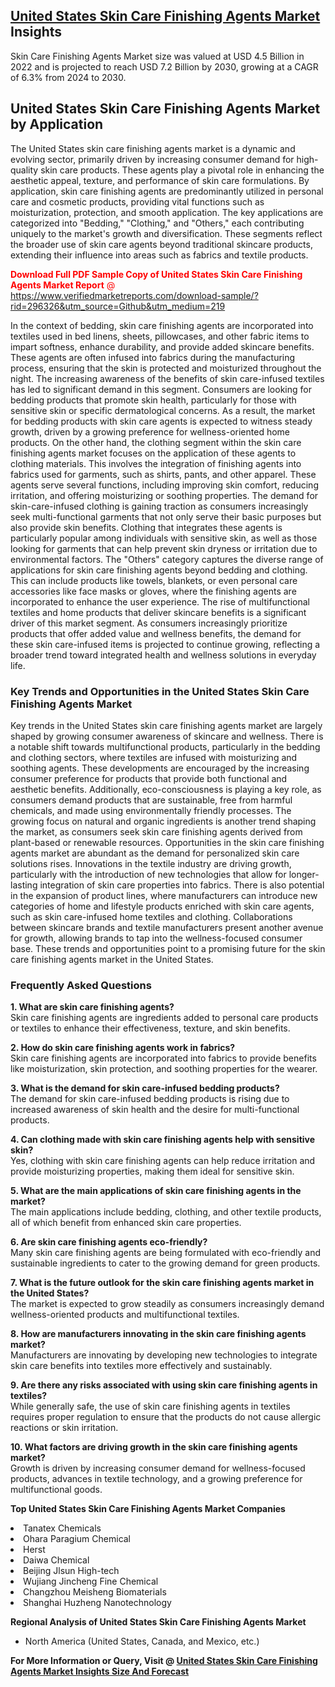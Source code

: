 <h2><a href="https://www.verifiedmarketreports.com/download-sample/?rid=296326&amp;utm_source=Github&amp;utm_medium=219" target="_blank">United States Skin Care Finishing Agents Market</a> Insights</h2><p>Skin Care Finishing Agents Market size was valued at USD 4.5 Billion in 2022 and is projected to reach USD 7.2 Billion by 2030, growing at a CAGR of 6.3% from 2024 to 2030.</p><p><div> <h2>United States Skin Care Finishing Agents Market by Application</h2> <p>The United States skin care finishing agents market is a dynamic and evolving sector, primarily driven by increasing consumer demand for high-quality skin care products. These agents play a pivotal role in enhancing the aesthetic appeal, texture, and performance of skin care formulations. By application, skin care finishing agents are predominantly utilized in personal care and cosmetic products, providing vital functions such as moisturization, protection, and smooth application. The key applications are categorized into "Bedding," "Clothing," and "Others," each contributing uniquely to the market's growth and diversification. These segments reflect the broader use of skin care agents beyond traditional skincare products, extending their influence into areas such as fabrics and textile products. <p><span class=""><span style="color: #ff0000;"><strong>Download Full PDF Sample Copy of United States Skin Care Finishing Agents Market Report</strong> @ </span><a href="https://www.verifiedmarketreports.com/download-sample/?rid=296326&amp;utm_source=Github&amp;utm_medium=219" target="_blank">https://www.verifiedmarketreports.com/download-sample/?rid=296326&amp;utm_source=Github&amp;utm_medium=219</a></span></p> In the context of bedding, skin care finishing agents are incorporated into textiles used in bed linens, sheets, pillowcases, and other fabric items to impart softness, enhance durability, and provide added skincare benefits. These agents are often infused into fabrics during the manufacturing process, ensuring that the skin is protected and moisturized throughout the night. The increasing awareness of the benefits of skin care-infused textiles has led to significant demand in this segment. Consumers are looking for bedding products that promote skin health, particularly for those with sensitive skin or specific dermatological concerns. As a result, the market for bedding products with skin care agents is expected to witness steady growth, driven by a growing preference for wellness-oriented home products. On the other hand, the clothing segment within the skin care finishing agents market focuses on the application of these agents to clothing materials. This involves the integration of finishing agents into fabrics used for garments, such as shirts, pants, and other apparel. These agents serve several functions, including improving skin comfort, reducing irritation, and offering moisturizing or soothing properties. The demand for skin-care-infused clothing is gaining traction as consumers increasingly seek multi-functional garments that not only serve their basic purposes but also provide skin benefits. Clothing that integrates these agents is particularly popular among individuals with sensitive skin, as well as those looking for garments that can help prevent skin dryness or irritation due to environmental factors. The "Others" category captures the diverse range of applications for skin care finishing agents beyond bedding and clothing. This can include products like towels, blankets, or even personal care accessories like face masks or gloves, where the finishing agents are incorporated to enhance the user experience. The rise of multifunctional textiles and home products that deliver skincare benefits is a significant driver of this market segment. As consumers increasingly prioritize products that offer added value and wellness benefits, the demand for these skin care-infused items is projected to continue growing, reflecting a broader trend toward integrated health and wellness solutions in everyday life. <h3>Key Trends and Opportunities in the United States Skin Care Finishing Agents Market</h3> <p>Key trends in the United States skin care finishing agents market are largely shaped by growing consumer awareness of skincare and wellness. There is a notable shift towards multifunctional products, particularly in the bedding and clothing sectors, where textiles are infused with moisturizing and soothing agents. These developments are encouraged by the increasing consumer preference for products that provide both functional and aesthetic benefits. Additionally, eco-consciousness is playing a key role, as consumers demand products that are sustainable, free from harmful chemicals, and made using environmentally friendly processes. The growing focus on natural and organic ingredients is another trend shaping the market, as consumers seek skin care finishing agents derived from plant-based or renewable resources. Opportunities in the skin care finishing agents market are abundant as the demand for personalized skin care solutions rises. Innovations in the textile industry are driving growth, particularly with the introduction of new technologies that allow for longer-lasting integration of skin care properties into fabrics. There is also potential in the expansion of product lines, where manufacturers can introduce new categories of home and lifestyle products enriched with skin care agents, such as skin care-infused home textiles and clothing. Collaborations between skincare brands and textile manufacturers present another avenue for growth, allowing brands to tap into the wellness-focused consumer base. These trends and opportunities point to a promising future for the skin care finishing agents market in the United States. <h3>Frequently Asked Questions</h3> <p><strong>1. What are skin care finishing agents?</strong><br> Skin care finishing agents are ingredients added to personal care products or textiles to enhance their effectiveness, texture, and skin benefits.</p> <p><strong>2. How do skin care finishing agents work in fabrics?</strong><br> Skin care finishing agents are incorporated into fabrics to provide benefits like moisturization, skin protection, and soothing properties for the wearer.</p> <p><strong>3. What is the demand for skin care-infused bedding products?</strong><br> The demand for skin care-infused bedding products is rising due to increased awareness of skin health and the desire for multi-functional products.</p> <p><strong>4. Can clothing made with skin care finishing agents help with sensitive skin?</strong><br> Yes, clothing with skin care finishing agents can help reduce irritation and provide moisturizing properties, making them ideal for sensitive skin.</p> <p><strong>5. What are the main applications of skin care finishing agents in the market?</strong><br> The main applications include bedding, clothing, and other textile products, all of which benefit from enhanced skin care properties.</p> <p><strong>6. Are skin care finishing agents eco-friendly?</strong><br> Many skin care finishing agents are being formulated with eco-friendly and sustainable ingredients to cater to the growing demand for green products.</p> <p><strong>7. What is the future outlook for the skin care finishing agents market in the United States?</strong><br> The market is expected to grow steadily as consumers increasingly demand wellness-oriented products and multifunctional textiles.</p> <p><strong>8. How are manufacturers innovating in the skin care finishing agents market?</strong><br> Manufacturers are innovating by developing new technologies to integrate skin care benefits into textiles more effectively and sustainably.</p> <p><strong>9. Are there any risks associated with using skin care finishing agents in textiles?</strong><br> While generally safe, the use of skin care finishing agents in textiles requires proper regulation to ensure that the products do not cause allergic reactions or skin irritation.</p> <p><strong>10. What factors are driving growth in the skin care finishing agents market?</strong><br> Growth is driven by increasing consumer demand for wellness-focused products, advances in textile technology, and a growing preference for multifunctional goods.</p> </div></p><p><strong>Top United States Skin Care Finishing Agents Market Companies</strong></p><div data-test-id=""><p><li>Tanatex Chemicals</li><li> Ohara Paragium Chemical</li><li> Herst</li><li> Daiwa Chemical</li><li> Beijing Jlsun High-tech</li><li> Wujiang Jincheng Fine Chemical</li><li> Changzhou Meisheng Biomaterials</li><li> Shanghai Huzheng Nanotechnology</li></p><div><strong>Regional Analysis of&nbsp;United States Skin Care Finishing Agents Market</strong></div><ul><li dir="ltr"><p dir="ltr">North America&nbsp;(United States, Canada, and Mexico, etc.)</p></li></ul><p><strong>For More Information or Query, Visit @&nbsp;</strong><strong><a href="https://www.verifiedmarketreports.com/product/skin-care-finishing-agents-market/?utm_source=Github&amp;utm_medium=219" target="_blank">United States Skin Care Finishing Agents Market Insights Size And Forecast</a></strong></p></div>
